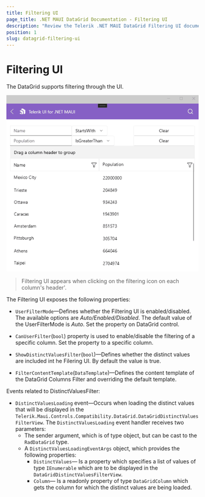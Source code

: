 ```yaml
---
title: Filtering UI
page_title: .NET MAUI DataGrid Documentation - Filtering UI
description: "Review the Telerik .NET MAUI DataGrid Filtering UI documentation article to learn more about the built in Filtering UI functions you can use."
position: 1
slug: datagrid-filtering-ui
---
```


# Filtering UI

The DataGrid supports filtering through the UI.

![Filtering UI](../filtering/images/datagrid-filtering-ui.gif)

> Filtering UI appears when clicking on the filtering icon on each column's header'.


The Filtering UI exposes the following properties:

* `UserFilterMode`&mdash;Defines whether the Filtering UI is enabled/disabled. The available options are *Auto/Enabled/Disabled*. The default value of the UserFilterMode is *Auto*. Set the property on DataGrid control.

* `CanUserFilter`(`bool`) property is used to enable/disable the filtering of a specific column. Set the property to a specific column.

* `ShowDistinctValuesFilter`(`bool`)&mdash;Defines whether the distinct values are included int he Filering UI. By default the value is true.

* `FilterContentTemplate`(`DataTemplate`)&mdash;Defines the content template of the DataGrid Columns Filter and overriding the default template.

Events related to DistinctValuesFilter:

* `DistinctValuesLoading` event&mdash;Occurs when loading the distinct values that will be displayed in the `Telerik.Maui.Controls.Compatibility.DataGrid.DataGridDistinctValuesFilterView`. The `DistinctValuesLoading` event handler receives two parameters:
	* The sender argument, which is of type object, but can be cast to the `RadDataGrid` type.
	* A `DistinctValuesLoadingEventArgs` object, which provides the following properties:
		- `DistinctValues`&mdash; Is a property which specifies a list of values of type `IEnumerable` which are to be displayed in the `DataGridDistinctValuesFilterView`.
		- `Column`&mdash; Is a readonly property of type `DataGridColumn` which gets the column for which the distinct values are being loaded.

